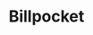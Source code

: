 ---
blog: https://blog.billpocket.com/
facebook: https://facebook.com/billpocket.mx
instagram: https://instagram.com/billpocket
linkedin: https://linkedin.com/company/billpocket
logohandle: billpocket
sort: billpocket
title: Billpocket
twitter: https://x.com/Billpocket
website: https://www.billpocket.com/
---